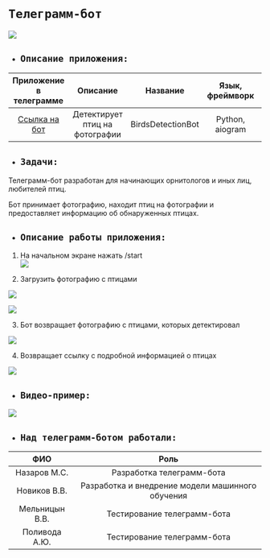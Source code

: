 # `Телеграмм-бот`
![](/img/botmain.png)

- ## `Описание приложения:`

|Приложение в телеграмме|Описание|Название|Язык, фреймворк| Код |
|:---:|:---:|:---:|:---:|:---:|
|[Ссылка на бот](https://t.me/BirdsDetectionBot)|Детектирует птиц на фотографии|BirdsDetectionBot| Python, aiogram| [Телеграмм-бот](https://github.com/NazarovMichail/BirdyBot/tree/master/BirdyBot)|



- ## `Задачи:`


Телеграмм-бот разработан для начинающих орнитологов и иных лиц, любителей птиц.  

Бот принимает фотографию, находит птиц на фотографии и предоставляет информацию об обнаруженных птицах.

- ## `Описание работы приложения:`


1. На начальном экране нажать /start  
![](https://github.com/NazarovMichail/BirdyBot/blob/master/img/start.png)

2. Загрузить фотографию с птицами  

![](https://github.com/NazarovMichail/BirdyBot/blob/master/img/load.png)

![](https://github.com/NazarovMichail/BirdyBot/blob/master/img/load2.png)

3. Бот возвращает фотографию с птицами, которых детектировал

![](https://github.com/NazarovMichail/BirdyBot/blob/master/img/pred.png)

4. Возвращает ссылку с подробной информацией о птицах

![](https://github.com/NazarovMichail/BirdyBot/blob/master/img/info.png)

- ## `Видео-пример:`

![](https://github.com/NazarovMichail/BirdyBot/blob/master/img/presentation.gif)

- ## `Над телеграмм-ботом работали:`

| ФИО | Роль|
|:---:|:---:|
| Назаров М.С.| Разработка телеграмм-бота |
| Новиков В.В.| Разработка и внедрение модели машинного обучения|
| Мельницын В.В.| Тестирование телеграмм-бота |
| Поливода А.Ю.| Тестирование телеграмм-бота|










